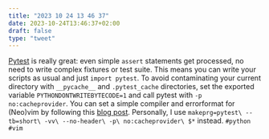 ```yaml
---
title: "2023 10 24 13 46 37"
date: 2023-10-24T13:46:37+02:00
draft: false
type: "tweet"
---
```


[Pytest](https://docs.pytest.org/en/7.4.x/) is really great: even simple `assert` statements get processed, no need to write complex fixtures or test suite. This means you can write your scripts as usual and just `import pytest`. To avoid contaminating your current directory with `__pycache__` and `.pytest_cache` directories, set the exported variable `PYTHONDONTWRITEBYTECODE=1` and call pytest with `-p no:cacheprovider`. You can set a simple compiler and errorformat for (Neo)vim by following this [blog post](https://phelipetls.github.io/posts/vim-errorformat-for-pytest/). Personally, I use `makeprg=pytest\ --tb=short\ -vv\ --no-header\ -p\ no:cacheprovider\ $*` instead. `#python` `#vim`
